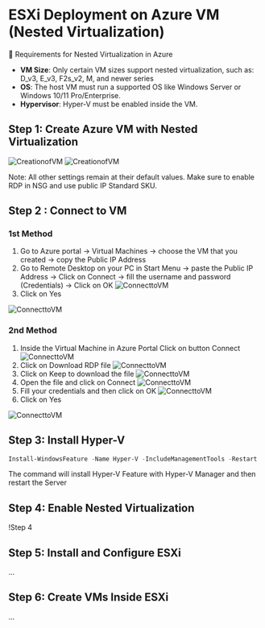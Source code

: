 # ESXi Deployment on Azure VM (Nested Virtualization)

🔧 Requirements for Nested Virtualization in Azure
- **VM Size**: Only certain VM sizes support nested virtualization, such as: D_v3, E_v3, F2s_v2, M, and newer series
- **OS**: The host VM must run a supported OS like Windows Server or Windows 10/11 Pro/Enterprise.
- **Hypervisor**: Hyper-V must be enabled inside the VM.

## Step 1: Create Azure VM with Nested Virtualization
![CreationofVM](images/nested-vm-azure-portal.png)
![CreationofVM](images/nested-vm-azure-portal-2.png)

Note: All other settings remain at their default values. Make sure to enable RDP in NSG and use public IP Standard SKU. 

## Step 2 : Connect to VM
### 1st Method
1. Go to Azure portal -> Virtual Machines -> choose the VM that you created -> copy the Public IP Address 
2. Go to Remote Desktop on your PC in Start Menu -> paste the Public IP Address -> Click on Connect -> fill the username and password (Credentials) -> Click on OK
![ConnecttoVM](images/connect-rdp-3.png)
3. Click on Yes
   
![ConnecttoVM](images/connect-rdp-6.png)

### 2nd Method
1. Inside the Virtual Machine in Azure Portal Click on button Connect 
![ConnecttoVM](images/connect-rdp-1.png)
2. Click on Download RDP file
![ConnecttoVM](images/connect-rdp-2.png)
3. Click on Keep to download the file 
![ConnecttoVM](images/download-rdp-file.png)
4. Open the file and click on Connect 
![ConnecttoVM](images/connect-rdp-4.png)
5. Fill your credentials and then click on OK
![ConnecttoVM](images/connect-rdp-5.png)
6. Click on Yes
   
![ConnecttoVM](images/connect-rdp-6.png)


## Step 3: Install Hyper-V
```powershell
Install-WindowsFeature -Name Hyper-V -IncludeManagementTools -Restart
```
The command will install Hyper-V Feature with Hyper-V Manager and then restart the Server

## Step 4: Enable Nested Virtualization
!Step 4

## Step 5: Install and Configure ESXi
...

## Step 6: Create VMs Inside ESXi
...
